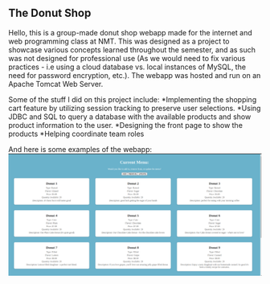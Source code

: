 ## The Donut Shop
Hello, this is a group-made donut shop webapp made for the internet and web programming class at NMT. This was designed as a project to showcase various concepts learned throughout the semester, and as such was not designed for professional use (As we would need to fix various practices - i.e using a cloud database vs. local instances of MySQL, the need for password encryption, etc.). The webapp was hosted and run on an Apache Tomcat Web Server. 

Some of the stuff I did on this project include:
*Implementing the shopping cart feature by utilizing session tracking to preserve user selections.
*Using JDBC and SQL to query a database with the available products and show product information to the user. 
*Designing the front page to show the products
*Helping coordinate team roles

And here is some examples of the webapp:  
![Alt text](shop_ex/donutadminex.png)

